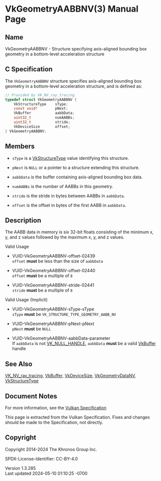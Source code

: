 # VkGeometryAABBNV(3) Manual Page

## Name

VkGeometryAABBNV - Structure specifying axis-aligned bounding box
geometry in a bottom-level acceleration structure



## <a href="#_c_specification" class="anchor"></a>C Specification

The `VkGeometryAABBNV` structure specifies axis-aligned bounding box
geometry in a bottom-level acceleration structure, and is defined as:

``` c
// Provided by VK_NV_ray_tracing
typedef struct VkGeometryAABBNV {
    VkStructureType    sType;
    const void*        pNext;
    VkBuffer           aabbData;
    uint32_t           numAABBs;
    uint32_t           stride;
    VkDeviceSize       offset;
} VkGeometryAABBNV;
```

## <a href="#_members" class="anchor"></a>Members

- `sType` is a [VkStructureType](https://registry.khronos.org/vulkan/specs/1.3-extensions/man/html/VkStructureType.html) value identifying
  this structure.

- `pNext` is `NULL` or a pointer to a structure extending this
  structure.

- `aabbData` is the buffer containing axis-aligned bounding box data.

- `numAABBs` is the number of AABBs in this geometry.

- `stride` is the stride in bytes between AABBs in `aabbData`.

- `offset` is the offset in bytes of the first AABB in `aabbData`.

## <a href="#_description" class="anchor"></a>Description

The AABB data in memory is six 32-bit floats consisting of the minimum
x, y, and z values followed by the maximum x, y, and z values.

Valid Usage

- <a href="#VUID-VkGeometryAABBNV-offset-02439"
  id="VUID-VkGeometryAABBNV-offset-02439"></a>
  VUID-VkGeometryAABBNV-offset-02439  
  `offset` **must** be less than the size of `aabbData`

- <a href="#VUID-VkGeometryAABBNV-offset-02440"
  id="VUID-VkGeometryAABBNV-offset-02440"></a>
  VUID-VkGeometryAABBNV-offset-02440  
  `offset` **must** be a multiple of `8`

- <a href="#VUID-VkGeometryAABBNV-stride-02441"
  id="VUID-VkGeometryAABBNV-stride-02441"></a>
  VUID-VkGeometryAABBNV-stride-02441  
  `stride` **must** be a multiple of `8`

Valid Usage (Implicit)

- <a href="#VUID-VkGeometryAABBNV-sType-sType"
  id="VUID-VkGeometryAABBNV-sType-sType"></a>
  VUID-VkGeometryAABBNV-sType-sType  
  `sType` **must** be `VK_STRUCTURE_TYPE_GEOMETRY_AABB_NV`

- <a href="#VUID-VkGeometryAABBNV-pNext-pNext"
  id="VUID-VkGeometryAABBNV-pNext-pNext"></a>
  VUID-VkGeometryAABBNV-pNext-pNext  
  `pNext` **must** be `NULL`

- <a href="#VUID-VkGeometryAABBNV-aabbData-parameter"
  id="VUID-VkGeometryAABBNV-aabbData-parameter"></a>
  VUID-VkGeometryAABBNV-aabbData-parameter  
  If `aabbData` is not [VK_NULL_HANDLE](https://registry.khronos.org/vulkan/specs/1.3-extensions/man/html/VK_NULL_HANDLE.html), `aabbData`
  **must** be a valid [VkBuffer](https://registry.khronos.org/vulkan/specs/1.3-extensions/man/html/VkBuffer.html) handle

## <a href="#_see_also" class="anchor"></a>See Also

[VK_NV_ray_tracing](https://registry.khronos.org/vulkan/specs/1.3-extensions/man/html/VK_NV_ray_tracing.html), [VkBuffer](https://registry.khronos.org/vulkan/specs/1.3-extensions/man/html/VkBuffer.html),
[VkDeviceSize](https://registry.khronos.org/vulkan/specs/1.3-extensions/man/html/VkDeviceSize.html),
[VkGeometryDataNV](https://registry.khronos.org/vulkan/specs/1.3-extensions/man/html/VkGeometryDataNV.html),
[VkStructureType](https://registry.khronos.org/vulkan/specs/1.3-extensions/man/html/VkStructureType.html)

## <a href="#_document_notes" class="anchor"></a>Document Notes

For more information, see the <a
href="https://registry.khronos.org/vulkan/specs/1.3-extensions/html/vkspec.html#VkGeometryAABBNV"
target="_blank" rel="noopener">Vulkan Specification</a>

This page is extracted from the Vulkan Specification. Fixes and changes
should be made to the Specification, not directly.

## <a href="#_copyright" class="anchor"></a>Copyright

Copyright 2014-2024 The Khronos Group Inc.

SPDX-License-Identifier: CC-BY-4.0

Version 1.3.285  
Last updated 2024-05-10 01:10:25 -0700
